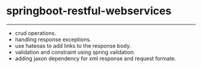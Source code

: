 # springboot-restful-webservices
--------------------------------
- crud operations.
- handling response exceptions.
- use hateoas to add links to the response body.
- validation and constraint using spring validation.
- adding jaxon dependency for xml response and request formate.
